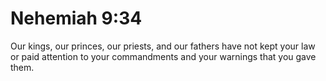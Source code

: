 # Nehemiah 9:34

Our kings, our princes, our priests, and our fathers have not kept your law or paid attention to your commandments and your warnings that you gave them.
